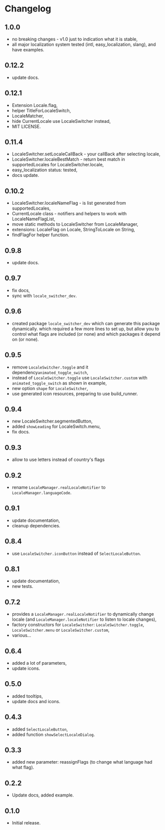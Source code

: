 # Changelog

## 1.0.0

* no breaking changes - v1.0 just to indication what it is stable,
* all major localization system tested (intl, easy_localization, slang),
and have examples.

## 0.12.2

* update docs.

## 0.12.1

* Extension Locale.flag,
* helper TitleForLocaleSwitch,
* LocaleMatcher,
* hide CurrentLocale use LocaleSwitcher instead,
* MIT LICENSE.

## 0.11.4

* LocaleSwitcher.setLocaleCallBack - your callBack after selecting locale,
* LocaleSwitcher.localeBestMatch - return best match in supportedLocales for LocaleSwitcher.locale,
* easy_localization status: tested,
* docs update.

## 0.10.2

* LocaleSwitcher.localeNameFlag - is list generated from supportedLocales,
* CurrentLocale class - notifiers and helpers to work with LocaleNameFlagList,
* move static methods to LocaleSwitcher from LocaleManager,
* extensions: LocaleFlag on Locale, StringToLocale on String,
* findFlagFor helper function.

## 0.9.8

* update docs.

## 0.9.7

* fix docs,
* sync with `locale_switcher_dev`.

## 0.9.6

* created package `locale_switcher_dev` which can generate this package dynamically.
  which required a few more lines to set up, but allow you to control
  what flags are included (or none) and which packages it depend on (or none).

## 0.9.5

* remove `LocaleSwitcher.toggle` and it dependency`animated_toggle_switch`,
* instead of `LocaleSwitcher.toggle` use `LocaleSwitcher.custom` with `animated_toggle_switch` as shown in example,
* new option `shape` for `LocaleSwitcher`,
* use generated icon resources, preparing to use build_runner.

## 0.9.4

* new LocaleSwitcher.segmentedButton,
* added `showLeading` for LocaleSwitch.menu,
* fix docs.

## 0.9.3

* allow to use letters instead of country's flags

## 0.9.2

* rename `LocaleManager.realLocaleNotifier` to `LocaleManager.languageCode`.

## 0.9.1

* update documentation,
* cleanup dependencies.

## 0.8.4

* use `LocaleSwitcher.iconButton` instead of `SelectLocaleButton`.

## 0.8.1

* update documentation,
* new tests.

## 0.7.2

* provides a `LocaleManager.realLocaleNotifier` to dynamically change locale (and `LocaleManager.localeNotifier` to
  listen to locale changes),
* factory constructors for `LocaleSwitcher`: `LocaleSwitcher.toggle`, `LocaleSwitcher.menu` or `LocaleSwitcher.custom`,
* various...

## 0.6.4

* added a lot of parameters,
* update icons.

## 0.5.0

* added tooltips,
* update docs and icons.

## 0.4.3

* added `SelectLocaleButton`,
* added function `showSelectLocaleDialog`.

## 0.3.3

* added new parameter: reassignFlags (to change what language had what flag).

## 0.2.2

* Update docs, added example.

## 0.1.0

* Initial release.
